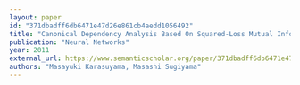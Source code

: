 ```yaml
---
layout: paper
id: "371dbadff6db6471e47d26e861cb4aedd1056492"
title: "Canonical Dependency Analysis Based On Squared-Loss Mutual Information"
publication: "Neural Networks"
year: 2011
external_url: https://www.semanticscholar.org/paper/371dbadff6db6471e47d26e861cb4aedd1056492
authors: "Masayuki Karasuyama, Masashi Sugiyama"
---
```

